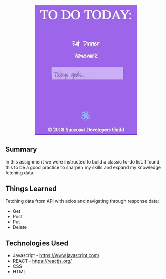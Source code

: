 <p align="center">
<img src="src/images/to-do-list.gif">
</p>

## Summary

In this assignment we were instructed to build a classic to-do list. I found this to be a good practice to sharpen my skills and expand my knowledge fetching data.

## Things Learned

Fetching data from API with axios and navigating through response data:

- Get
- Post
- Put
- Delete

## Technologies Used

- Javascript - https://www.javascript.com/
- REACT - https://reactjs.org/
- CSS
- HTML
